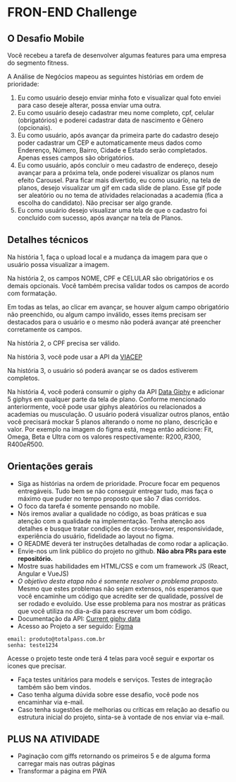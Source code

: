 # FRON-END Challenge

## O Desafio Mobile

Você recebeu a tarefa de desenvolver algumas features para uma empresa do segmento fitness.


A Análise de Negócios mapeou as seguintes histórias em ordem de prioridade:

1. Eu como usuário desejo enviar minha foto e visualizar qual foto enviei para caso deseje alterar, possa enviar uma outra.
2. Eu como usuário desejo cadastrar meu nome completo, cpf, celular (obrigatórios) e poderei cadastrar data de nascimento e Gênero (opcionais).
3. Eu como usuário, após avançar da primeira parte do cadastro desejo poder cadastrar um CEP e automaticamente meus dados como Enderenço, Número, Bairro, Cidade e Estado serão completados. Apenas esses campos são obrigatórios.
4. Eu como usuário, após concluir o meu cadastro de endereço, desejo avançar para a próxima tela, onde poderei visualizar os planos num efeito Carousel.
Para ficar mais divertido, eu como usuário, na tela de planos, desejo visualizar um gif em cada slide de plano. Esse gif pode ser aleatório ou no tema de atividades relacionadas a academia (fica a escolha do candidato).
Não precisar ser algo grande.
5. Eu como usuário desejo visualizar uma tela de que o cadastro foi concluído com sucesso, após avançar na tela de Planos.


## Detalhes técnicos

Na história 1, faça o upload local e a mudança da imagem para que o usuário possa visualizar a imagem.

Na história 2, os campos NOME, CPF e CELULAR são obrigatórios e os demais opcionais. Você também precisa validar todos os campos de acordo com formatação. 

Em todas as telas, ao clicar em avançar, se houver algum campo obrigatório não preenchido, ou algum campo inválido, esses items precisam ser destacados para o usuário e o 
mesmo não poderá avançar até preencher corretamente os campos.

Na história 2, o CPF precisa ser válido.

Na história 3, você pode usar a API da [VIACEP](https://viacep.com.br/ws/${cep}/json/)

Na história 3, o usuário só poderá avançar se os dados estiverem completos.

Na história 4, você poderá consumir o giphy da API [Data Giphy](https://developers.giphy.com/docs/api/endpoint) e adicionar 5 giphys em qualquer parte da tela de plano.
Conforme mencionado anteriormente, você pode usar giphys aleatórios ou relacionados a academias ou musculação. O usuário poderá visualizar outros planos, então você precisará mockar 
5 planos alterando o nome no plano, descrição e valor. Por exemplo na imagem do figma está, mega
então adicione: Fit, Omega, Beta e Ultra com os valores respectivamente: R$200, R$300, R$400 e R$500.

## Orientações gerais

* Siga as histórias na ordem de prioridade. Procure focar em pequenos entregáveis. Tudo bem se não conseguir entregar tudo, mas faça o máximo que puder no tempo proposto que são 7 dias corridos.
* O foco da tarefa é somente pensando no mobile.
* Nós iremos avaliar a qualidade no código, as boas práticas e sua atenção com a qualidade na implementação. Tenha atenção aos detalhes e
busque tratar condições de cross-browser, responsividade, experiência do usuário, fidelidade ao layout no figma.
* O README deverá ter instruções detalhadas de como rodar a aplicação. 
* Envie-nos um link público do projeto no github. **Não abra PRs para este repositório.**
* Mostre suas habilidades em HTML/CSS e com um framework JS (React, Angular e VueJS)
* *O objetivo desta etapa não é somente resolver o problema proposto.* Mesmo que estes problemas não sejam extensos, nós esperamos que você encaminhe um código que acredite ser de qualidade, possível de ser rodado e evoluído. Use esse problema para nos mostrar as práticas que você utiliza no dia-a-dia para escrever um bom código.
* Documentação da API: [Current giphy data](https://developers.giphy.com/docs/api/)
* Acesso ao Projeto a ser seguido: [Figma](https://www.figma.com)
```
email: produto@totalpass.com.br
senha: teste1234
```
 Acesse o projeto teste onde terá 4 telas para você seguir e exportar os icones que precisar.

* Faça testes unitários para models e serviços. Testes de integração também são bem vindos.
* Caso tenha alguma dúvida sobre esse desafio, você pode nos encaminhar via e-mail.
* Caso tenha sugestões de melhorias ou críticas em relação ao desafio ou estrutura inicial do projeto, sinta-se à vontade de nos enviar via e-mail.

## PLUS NA ATIVIDADE

* Paginação com giffs retornando os primeiros 5 e de alguma forma carregar mais nas outras páginas
* Transformar a página em PWA
